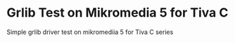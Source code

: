 # Grlib Test on Mikromedia 5 for Tiva C
 Simple grlib driver test on mikromediia 5 for Tiva C series

